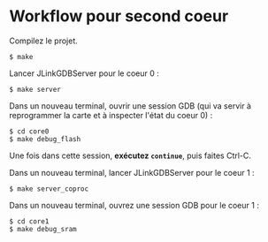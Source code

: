 # Workflow pour second coeur

Compilez le projet.

```
$ make
```


Lancer JLinkGDBServer pour le coeur 0 :

```
$ make server
```

Dans un nouveau terminal, ouvrir une session GDB (qui va servir à reprogrammer la carte et à inspecter l'état du coeur 0) :

```
$ cd core0
$ make debug_flash
```

Une fois dans cette session, **exécutez `continue`**, puis faites Ctrl-C.

Dans un nouveau terminal, lancer JLinkGDBServer pour le coeur 1 :

```
$ make server_coproc
```

Dans un nouveau terminal, ouvrez une session GDB pour le coeur 1 :

```
$ cd core1
$ make debug_sram
```

